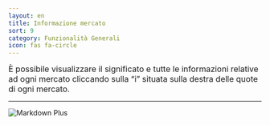 ```yaml
---
layout: en
title: Informazione mercato
sort: 9
category: Funzionalità Generali
icon: fas fa-circle
---
```

<p class="message">
    
</p>

<font size="3"> È possibile visualizzare il significato e tutte le informazioni relative ad ogni mercato cliccando sulla “i” situata sulla destra delle quote di ogni mercato.</font> 

 ---

 ![Markdown Plus]({{site.baseurl}}/public/images/gestione-quote/Oam-tool-info-mercato.png)

 